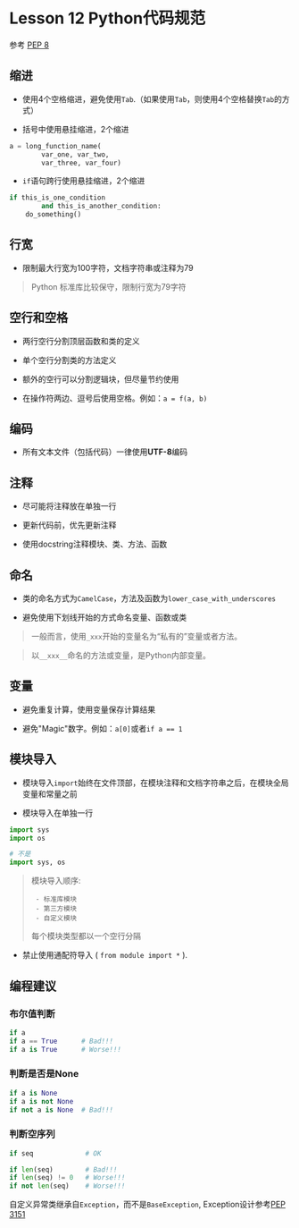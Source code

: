 # Lesson 12 Python代码规范

参考 [PEP 8](https://www.python.org/dev/peps/pep-0008/)

## 缩进

- 使用4个空格缩进，避免使用`Tab`.（如果使用`Tab`，则使用4个空格替换`Tab`的方式）

- 括号中使用悬挂缩进，2个缩进

```python
a = long_function_name(
        var_one, var_two,
        var_three, var_four)
```

- `if`语句跨行使用悬挂缩进，2个缩进

```python
if this_is_one_condition
        and this_is_another_condition:
    do_something()
```

## 行宽

- 限制最大行宽为100字符，文档字符串或注释为79

> Python 标准库比较保守，限制行宽为79字符

## 空行和空格

- 两行空行分割顶层函数和类的定义

- 单个空行分割类的方法定义

- 额外的空行可以分割逻辑块，但尽量节约使用

- 在操作符两边、逗号后使用空格。例如：`a = f(a, b)`

## 编码

- 所有文本文件（包括代码）一律使用**UTF-8**编码

## 注释

- 尽可能将注释放在单独一行

- 更新代码前，优先更新注释

- 使用docstring注释模块、类、方法、函数

## 命名

- 类的命名方式为`CamelCase`，方法及函数为`lower_case_with_underscores`

- 避免使用下划线开始的方式命名变量、函数或类

> 一般而言，使用`_xxx`开始的变量名为“私有的”变量或者方法。

> 以`__xxx__`命名的方法或变量，是Python内部变量。

## 变量

- 避免重复计算，使用变量保存计算结果

- 避免"Magic"数字。例如：`a[0]`或者`if a == 1`

## 模块导入

- 模块导入`import`始终在文件顶部，在模块注释和文档字符串之后，在模块全局变量和常量之前

- 模块导入在单独一行

```python
import sys
import os

# 不是
import sys, os
```

> 模块导入顺序:
>
>      - 标准库模块
>      - 第三方模块
>      - 自定义模块
>
> 每个模块类型都以一个空行分隔

- 禁止使用通配符导入 ( `from module import *` ).

## 编程建议

### 布尔值判断

```python
if a
if a == True      # Bad!!!
if a is True      # Worse!!!
```
### 判断是否是None

```python
if a is None
if a is not None
if not a is None  # Bad!!!
```

### 判断空序列

```python
if seq             # OK

if len(seq)        # Bad!!!
if len(seq) != 0   # Worse!!!
if not len(seq)    # Worse!!!
```

自定义异常类继承自`Exception`，而不是`BaseException`, Exception设计参考[PEP 3151](https://www.python.org/dev/peps/pep-3151/)

